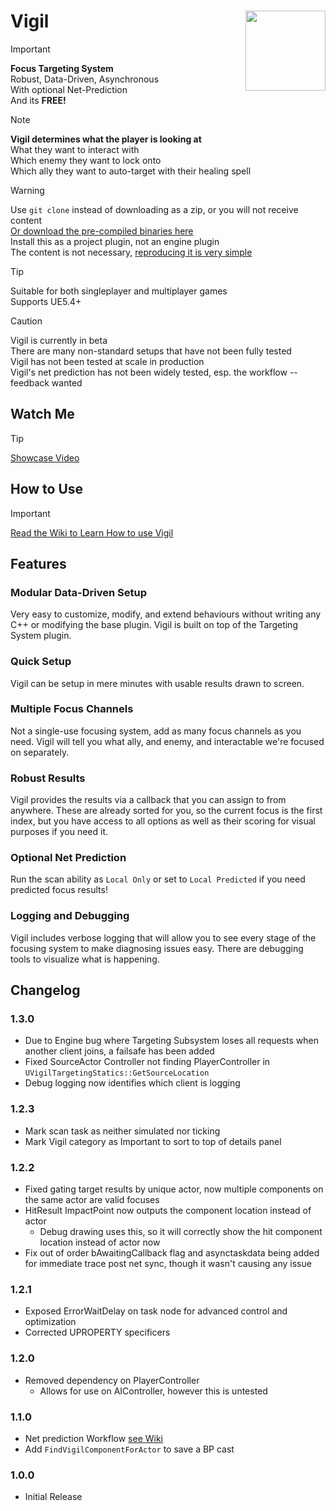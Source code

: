 # Vigil <img align="right" width=128, height=128 src="https://github.com/Vaei/Vigil/blob/main/Resources/Icon128.png">

> [!IMPORTANT]
> **Focus Targeting System**
> <br>Robust, Data-Driven, Asynchronous
> <br>With optional Net-Prediction
> <br>And its **FREE!**

> [!NOTE]
> **Vigil determines what the player is looking at**
> <br>What they want to interact with
> <br>Which enemy they want to lock onto
> <br>Which ally they want to auto-target with their healing spell

> [!WARNING]
> Use `git clone` instead of downloading as a zip, or you will not receive content
> <br>[Or download the pre-compiled binaries here](https://github.com/Vaei/Vigil/wiki/How-to-Use)
> <br>Install this as a project plugin, not an engine plugin
> <br>The content is not necessary, [reproducing it is very simple](https://github.com/Vaei/Vigil/wiki/Content-Creation)

> [!TIP]
> Suitable for both singleplayer and multiplayer games
> <br>Supports UE5.4+

> [!CAUTION]
> Vigil is currently in beta
> <br>There are many non-standard setups that have not been fully tested
> <br>Vigil has not been tested at scale in production
> <br>Vigil's net prediction has not been widely tested, esp. the workflow -- feedback wanted

## Watch Me

> [!TIP]
> [Showcase Video](https://youtu.be/fldDauZwYT8)

## How to Use
> [!IMPORTANT]
> [Read the Wiki to Learn How to use Vigil](https://github.com/Vaei/Vigil/wiki/How-to-Use)

## Features

### Modular Data-Driven Setup

Very easy to customize, modify, and extend behaviours without writing any C++ or modifying the base plugin. Vigil is built on top of the Targeting System plugin.

### Quick Setup

Vigil can be setup in mere minutes with usable results drawn to screen.

### Multiple Focus Channels

Not a single-use focusing system, add as many focus channels as you need. Vigil will tell you what ally, and enemy, and interactable we're focused on separately.

### Robust Results

Vigil provides the results via a callback that you can assign to from anywhere. These are already sorted for you, so the current focus is the first index, but you have access to all options as well as their scoring for visual purposes if you need it.

### Optional Net Prediction

Run the scan ability as `Local Only` or set to `Local Predicted` if you need predicted focus results!

### Logging and Debugging

Vigil includes verbose logging that will allow you to see every stage of the focusing system to make diagnosing issues easy. There are debugging tools to visualize what is happening.

## Changelog

### 1.3.0
* Due to Engine bug where Targeting Subsystem loses all requests when another client joins, a failsafe has been added
* Fixed SourceActor Controller not finding PlayerController in `UVigilTargetingStatics::GetSourceLocation`
* Debug logging now identifies which client is logging

### 1.2.3
* Mark scan task as neither simulated nor ticking
* Mark Vigil category as Important to sort to top of details panel

### 1.2.2
* Fixed gating target results by unique actor, now multiple components on the same actor are valid focuses
* HitResult ImpactPoint now outputs the component location instead of actor
	* Debug drawing uses this, so it will correctly show the hit component location instead of actor now
* Fix out of order bAwaitingCallback flag and asynctaskdata being added for immediate trace post net sync, though it wasn't causing any issue


### 1.2.1
* Exposed ErrorWaitDelay on task node for advanced control and optimization
* Corrected UPROPERTY specificers

### 1.2.0
* Removed dependency on PlayerController
	* Allows for use on AIController, however this is untested

### 1.1.0
* Net prediction Workflow [see Wiki](https://github.com/Vaei/Vigil/wiki/Net-Prediction)
* Add `FindVigilComponentForActor` to save a BP cast

### 1.0.0
* Initial Release